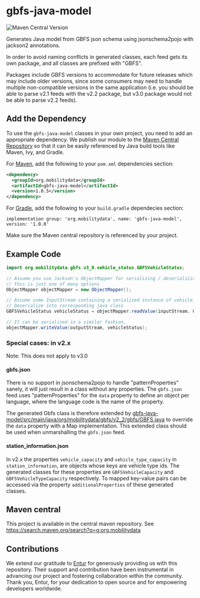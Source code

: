 # gbfs-java-model

![Maven Central Version](https://img.shields.io/maven-central/v/org.mobilitydata/gbfs-java-model.svg)

Generates Java model from GBFS json schema using jsonschema2pojo with jackson2 annotations.

In order to avoid naming conflicts in generated classes, each feed gets its own package, and all
classes are prefixed with "GBFS".

Packages include GBFS versions to accommodate for future releases which may include older versions,
since some consumers may need to handle multiple non-compatible versions in the same application 
(i.e. you should be able to parse v2.1 feeds with the v2.2 package, but v3.0 package would not
be able to parse v2.2 feeds).

## Add the Dependency 

To use the `gbfs-java-model` classes in your own project, you need to add
an appropriate dependency.  We publish our module to the [Maven Central Repository](http://search.maven.org/)
so that it can be easily referenced by Java build tools like Maven, Ivy, and Gradle.

For [Maven](http://maven.apache.org/), add the following to your `pom.xml`
dependencies section:

```xml
<dependency>
  <groupId>org.mobilitydata</groupId>
  <artifactId>gbfs-java-model</artifactId>
  <version>1.0.5</version>
</dependency>
```

For [Gradle](https://www.gradle.org/), add the following to your `build.gradle`
dependecies section:

```
implementation group: 'org.mobilitydata', name: 'gbfs-java-model', version: '1.0.0'
```

Make sure the Maven central repository is referenced by your project.

## Example Code
```java
import org.mobilitydata.gbfs.v3_0.vehicle_status.GBFSVehicleStatus;

// Assume you use Jackson's ObjectMapper for serializing / deserializing,
// this is just one of many options
ObjectMapper objectMapper = new ObjectMapper();

// Assume some InputStream containing a serialized instance of vehicle_status.json
// Deserialize into corresponding java class
GBFSVehicleStatus vehicleStatus = objectMapper.readValue(inputStream, GBFSVehicleStatus.class);

// It can be serialized in a similar fashion,
objectMapper.writeValue(outputStream, vehicleStatus);
```

### Special cases: in v2.x

Note: This does not apply to v3.0

#### gbfs.json

There is no support in jsonschema2pojo to handle "patternProperties" sanely, it will just result
in a class without any properties. The `gbfs.json` feed uses "patternProperties" for the `data`
property to define an object per language, where the language code is the name of the property.

The generated Gbfs class is therefore extended by [gbfs-java-model/src/main/java/org/mobilitydata/gbfs/v2_2/gbfs/GBFS.java](gbfs-java-model/src/main/java/org/mobilitydata/gbfs/v2_2/gbfs/GBFS.java) to override the `data` property with a Map implementation. This extended class should be used
when unmarshalling the `gbfs.json` feed.

#### station_information.json

In v2.x the properties `vehicle_capacity` and `vehicle_type_capacity` in `station_information`, are objects
whose keys are vehicle type ids. The generated classes for these properties are `GBFSVehicleCapacity` and
`GBFSVehicleTypeCapacity` respectively. To mapped key-value pairs can be accessed via the property `additionalProperties`
of these generated classes.

## Maven central
This project is available in the central maven repository.
See https://search.maven.org/search?q=g:org.mobilitydata

## Contributions
We extend our gratitude to [Entur](https://www.entur.org/) for generously providing us with this repository. Their support and contribution have been instrumental in advancing our project and fostering collaboration within the community. Thank you, Entur, for your dedication to open source and for empowering developers worldwide.
